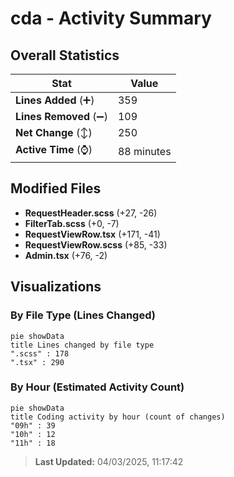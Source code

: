 # cda - Activity Summary 

## Overall Statistics

| Stat                   | Value                                                             |
| ---------------------- | ----------------------------------------------------------------- |
| **Lines Added** (➕)   | 359                                          |
| **Lines Removed** (➖) | 109                                        |
| **Net Change** (↕)    | 250                |
| **Active Time** (⌚)   | 88 minutes |


## Modified Files
- **RequestHeader.scss** (+27, -26)
- **FilterTab.scss** (+0, -7)
- **RequestViewRow.tsx** (+171, -41)
- **RequestViewRow.scss** (+85, -33)
- **Admin.tsx** (+76, -2)

## Visualizations

### By File Type (Lines Changed)

```mermaid
pie showData
title Lines changed by file type
".scss" : 178
".tsx" : 290
```

### By Hour (Estimated Activity Count)

```mermaid
pie showData
title Coding activity by hour (count of changes)
"09h" : 39
"10h" : 12
"11h" : 18
```


> **Last Updated:** 04/03/2025, 11:17:42